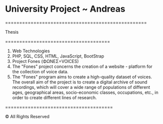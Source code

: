 # University Project ~ Andreas
==================================================

Thesis

=====================================

1. Web Technologies 
2. PHP, SQL, CSS, HTML, JavaScript, BootStrap
3. Project Fones (ΦΩΝΕΣ=VOICES)
4. The "Fones" project concerns the creation of a website - platform for the collection of
voice data.
5. The "Fones" program aims to create a high-quality dataset of voices. The overall aim of the
project is to create a digital archive of sound recordings, which will cover a wide range
of populations of different ages, geographical areas, socio-economic classes,
occupations, etc., in order to create different lines of research.

======================================

© All Rights Reserved
